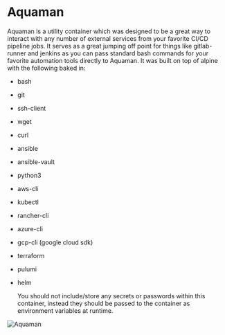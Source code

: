 # Aquaman
Aquaman is a utility container which was designed to be a great way to interact with any number of external services from your favorite CI/CD pipeline jobs. It serves as a great jumping off point for things like gitlab-runner and jenkins as you can pass standard bash commands for your favorite automation tools directly to Aquaman. It was built on top of alpine with the following baked in:
- bash
- git
- ssh-client
- wget
- curl
- ansible
- ansible-vault
- python3
- aws-cli
- kubectl
- rancher-cli
- azure-cli
- gcp-cli (google cloud sdk)
- terraform
- pulumi
- helm

  You should not include/store any secrets or passwords within this container, instead they should be passed to the container as environment variables at runtime.


![Aquaman](https://i.imgur.com/ajjUiVr.png)